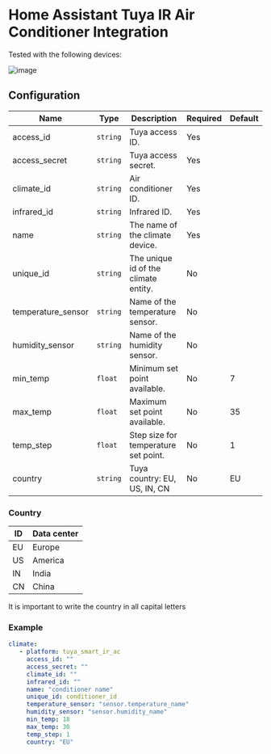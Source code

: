 # Home Assistant Tuya IR Air Conditioner Integration

Tested with the following devices:

![image](https://github.com/EnzoD86/tuya-smart-ir-ac/assets/61162811/d887c8a1-9e66-4552-835e-bbe333482a85)

## Configuration

| Name                 | Type     | Description                          | Required | Default |
| -------------------- | -------- | ------------------------------------ | -------- | ------- |
| access_id            | `string` | Tuya access ID.                      | Yes      |         |
| access_secret        | `string` | Tuya access secret.                  | Yes      |         |
| climate_id           | `string` | Air conditioner ID.                  | Yes      |         |
| infrared_id          | `string` | Infrared ID.                         | Yes      |         |
| name                 | `string` | The name of the climate device.      | Yes      |         |
| unique_id            | `string` | The unique id of the climate entity. | No       |         |
| temperature_sensor   | `string` | Name of the temperature sensor.      | No       |         |
| humidity_sensor      | `string` | Name of the humidity sensor.         | No       |         |
| min_temp             | `float`  | Minimum set point available.         | No       | 7       |
| max_temp             | `float`  | Maximum set point available.         | No       | 35      |
| temp_step            | `float`  | Step size for temperature set point. | No       | 1       |
| country              | `string` | Tuya country: EU, US, IN, CN         | No       | EU      |


### Country

| ID    | Data center |
| ----- | ----------- | 
| EU    | Europe      |
| US    | America     |
| IN    | India       |
| CN    | China       |

It is important to write the country in all capital letters

### Example
```yaml
climate:
   - platform: tuya_smart_ir_ac
     access_id: ""
     access_secret: ""
     climate_id: ""
     infrared_id: ""
     name: "conditioner name"
     unique_id: conditioner_id
     temperature_sensor: "sensor.temperature_name"
     humidity_sensor: "sensor.humidity_name"
     min_temp: 18
     max_temp: 30
     temp_step: 1
     country: "EU"
```
